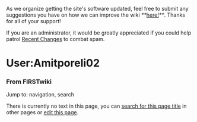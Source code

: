 As we organize getting the site's software updated, feel free to submit any
suggestions you have on how we can improve the wiki
_**_[here!](/index.php/User:Hallry/Suggestions "User:Hallry/Suggestions"
)_**_. Thanks for all of your support!

If you are an administrator, it would be greatly appreciated if you could help
patrol [Recent Changes](/index.php/Special:Recentchanges
"Special:Recentchanges" ) to combat spam.

# User:Amitporeli02

### From FIRSTwiki

Jump to: navigation, search

There is currently no text in this page, you can [search for this page
title](/index.php/Special:Search/Amitporeli02 "Special:Search/Amitporeli02" )
in other pages or [edit this
page](http://www.firstwiki.net/index.php?title=User:Amitporeli02&action=edit
"http://www.firstwiki.net/index.php?title=User:Amitporeli02&action=edit" ).

